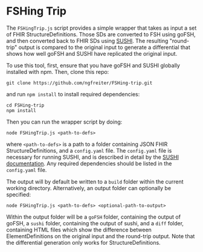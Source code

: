 # FSHing Trip

The `FSHingTrip.js` script provides a simple wrapper that takes as input a set of FHIR StructureDefinitions. Those SDs are converted to FSH using goFSH, and then converted back to FHIR SDs using [SUSHI](https://fshschool.org/docs/sushi). The resulting "round-trip" output is compared to the original input to generate a differential that shows how well goFSH and SUSHI have replicated the original input.

To use this tool, first, ensure that you have goFSH and SUSHI globally installed with npm. Then, clone this repo:
```
git clone https://github.com/ngfreiter/FSHing-trip.git
```
and run `npm install` to install required dependencies:
```
cd FSHing-trip
npm install
```
Then you can run the wrapper script by doing:
```
node FSHingTrip.js <path-to-defs>
```
where `<path-to-defs>` is a path to a folder containing JSON FHIR StructureDefinitions, and a `config.yaml` file. The `config.yaml` file is necessary for running SUSHI, and is described in detail by the [SUSHI documentation](https://fshschool.org/docs/sushi/configuration/). Any required dependencies should be listed in the `config.yaml` file.

The output will by default be written to a `build` folder within the current working directory. Alternatively, an output folder can optionally be specified:
```
node FSHingTrip.js <path-to-defs> <optional-path-to-output>
```
Within the output folder will be a `goFSH` folder, containing the output of goFSH, a `sushi` folder, containing the output of sushi, and a `diff` folder, containing HTML files which show the difference between ElementDefinitions on the original input and the round-trip output. Note that the differential generation only works for StructureDefinitions.
